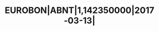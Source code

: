 ---
layout: asset
title: EUROBON|ABNT|1,142350000|2017-03-13|                        
isin: US002799AP93
---